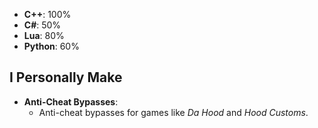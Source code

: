 

- **C++**: 100%
- **C#**: 50%
- **Lua**: 80%
- **Python**: 60%


## I Personally Make
- **Anti-Cheat Bypasses**: 
  - Anti-cheat bypasses for games like *Da Hood* and *Hood Customs*.
  
